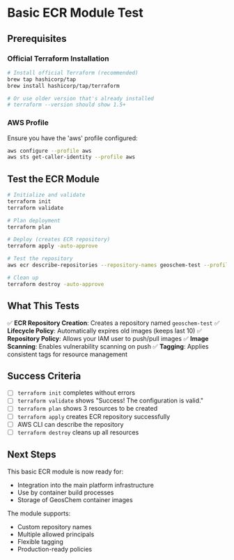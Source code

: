 # Basic ECR Module Test

## Prerequisites

### Official Terraform Installation
```bash
# Install official Terraform (recommended)
brew tap hashicorp/tap
brew install hashicorp/tap/terraform

# Or use older version that's already installed
# terraform --version should show 1.5+
```

### AWS Profile
Ensure you have the 'aws' profile configured:
```bash
aws configure --profile aws
aws sts get-caller-identity --profile aws
```

## Test the ECR Module

```bash
# Initialize and validate
terraform init
terraform validate

# Plan deployment
terraform plan

# Deploy (creates ECR repository)
terraform apply -auto-approve

# Test the repository
aws ecr describe-repositories --repository-names geoschem-test --profile aws --region us-west-2

# Clean up
terraform destroy -auto-approve
```

## What This Tests

✅ **ECR Repository Creation**: Creates a repository named `geoschem-test`
✅ **Lifecycle Policy**: Automatically expires old images (keeps last 10)
✅ **Repository Policy**: Allows your IAM user to push/pull images
✅ **Image Scanning**: Enables vulnerability scanning on push
✅ **Tagging**: Applies consistent tags for resource management

## Success Criteria

- [ ] `terraform init` completes without errors
- [ ] `terraform validate` shows "Success! The configuration is valid."
- [ ] `terraform plan` shows 3 resources to be created
- [ ] `terraform apply` creates ECR repository successfully
- [ ] AWS CLI can describe the repository
- [ ] `terraform destroy` cleans up all resources

## Next Steps

This basic ECR module is now ready for:
- Integration into the main platform infrastructure
- Use by container build processes
- Storage of GeosChem container images

The module supports:
- Custom repository names
- Multiple allowed principals
- Flexible tagging
- Production-ready policies